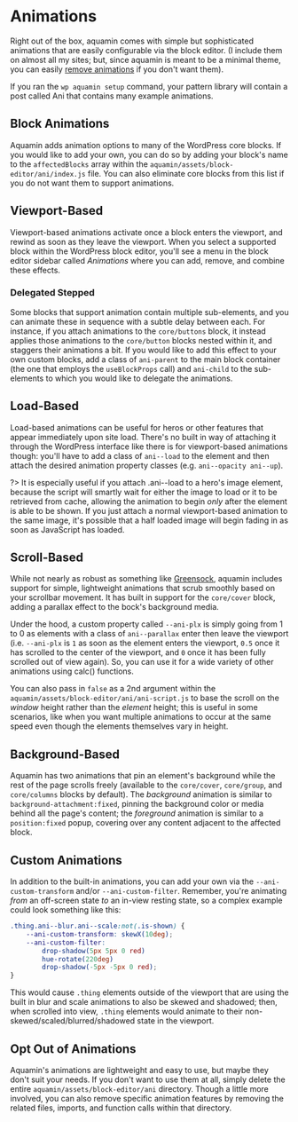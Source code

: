 # Animations

Right out of the box, aquamin comes with simple but sophisticated animations that are easily configurable via the block editor. (I include them on almost all my sites; but, since aquamin is meant to be a minimal theme, you can easily [remove animations](#opt-out-of-animations) if you don't want them).

If you ran the `wp aquamin setup` command, your pattern library will contain a post called Ani that contains many example animations.

## Block Animations

Aquamin adds animation options to many of the WordPress core blocks. If you would like to add your own, you can do so by adding your block's name to the `affectedBlocks` array within the `aquamin/assets/block-editor/ani/index.js` file. You can also eliminate core blocks from this list if you do not want them to support animations.

## Viewport-Based

Viewport-based animations activate once a block enters the viewport, and rewind as soon as they leave the viewport. When you select a supported block within the WordPress block editor, you'll see a menu in the block editor sidebar called _Animations_ where you can add, remove, and combine these effects.

### Delegated Stepped

Some blocks that support animation contain multiple sub-elements, and you can animate these in sequence with a subtle delay between each. For instance, if you attach animations to the `core/buttons` block, it instead applies those animations to the `core/button` blocks nested within it, and staggers their animations a bit. If you would like to add this effect to your own custom blocks, add a class of `ani-parent` to the main block container (the one that employs the `useBlockProps` call) and `ani-child` to the sub-elements to which you would like to delegate the animations.

## Load-Based

Load-based animations can be useful for heros or other features that appear immediately upon site load. There's no built in way of attaching it through the WordPress interface like there is for viewport-based animations though: you'll have to add a class of `ani--load` to the element and then attach the desired animation property classes (e.g. `ani--opacity ani--up`). 

?> It is especially useful if you attach .ani--load to a hero's image element, because the script will smartly wait for either the image to load or it to be retrieved from cache, allowing the animation to begin _only_ after the element is able to be shown. If you just attach a normal viewport-based animation to the same image, it's possible that a half loaded image will begin fading in as soon as JavaScript has loaded.

## Scroll-Based

While not nearly as robust as something like [Greensock](https://greensock.com/ ':target=_blank'), aquamin includes support for simple, lightweight animations that scrub smoothly based on your scrollbar movement. It has built in support for the `core/cover` block, adding a parallax effect to the bock's background media.

Under the hood, a custom property called `--ani-plx` is simply going from 1 to 0 as elements with a class of `ani--parallax` enter then leave the viewport (i.e. `--ani-plx` is `1` as soon as the element enters the viewport, `0.5` once it has scrolled to the center of the viewport, and `0` once it has been fully scrolled out of view again). So, you can use it for a wide variety of other animations using calc() functions.

You can also pass in `false` as a 2nd argument within the `aquamin/assets/block-editor/ani/ani-script.js` to base the scroll on the _window_ height rather than the _element_ height; this is useful in some scenarios, like when you want multiple animations to occur at the same speed even though the elements themselves vary in height.

## Background-Based

Aquamin has two animations that pin an element's background while the rest of the page scrolls freely (available to the `core/cover`, `core/group`, and `core/columns` blocks by default). The _background_ animation is similar to `background-attachment:fixed`, pinning the background color or media behind all the page's content; the _foreground_ animation is similar to a `position:fixed` popup, covering over any content adjacent to the affected block.

## Custom Animations

In addition to the built-in animations, you can add your own via the `--ani-custom-transform` and/or `--ani-custom-filter`. Remember, you're animating _from_ an off-screen state _to_ an in-view resting state, so a complex example could look something like this:

```css
.thing.ani--blur.ani--scale:not(.is-shown) {
	--ani-custom-transform: skewX(10deg);
	--ani-custom-filter:
		drop-shadow(5px 5px 0 red)
		hue-rotate(220deg)
		drop-shadow(-5px -5px 0 red);
}
```
This would cause `.thing` elements outside of the viewport that are using the built in blur and scale animations to also be skewed and shadowed; then, when scrolled into view, `.thing` elements would animate to their non-skewed/scaled/blurred/shadowed state in the viewport.

## Opt Out of Animations
Aquamin's animations are lightweight and easy to use, but maybe they don't suit your needs. If you don't want to use them at all, simply delete the entire `aquamin/assets/block-editor/ani` directory. Though a little more involved, you can also remove specific animation features by removing the related files, imports, and function calls within that directory.
